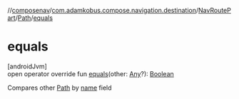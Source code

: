 //[composenav](../../../../index.md)/[com.adamkobus.compose.navigation.destination](../../index.md)/[NavRoutePart](../index.md)/[Path](index.md)/[equals](equals.md)

# equals

[androidJvm]\
open operator override fun [equals](equals.md)(other: [Any](https://kotlinlang.org/api/latest/jvm/stdlib/kotlin/-any/index.html)?): [Boolean](https://kotlinlang.org/api/latest/jvm/stdlib/kotlin/-boolean/index.html)

Compares other [Path](index.md) by [name](name.md) field
